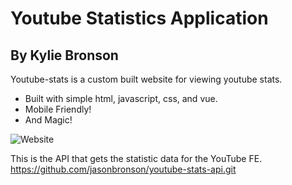 # Youtube Statistics Application
## By Kylie Bronson

Youtube-stats is a custom built website for viewing youtube stats.

- Built with simple html, javascript, css, and vue.
- Mobile Friendly!
- And Magic!

![Website](https://i.ibb.co/mDjz16z/youtube-vue.png)

This is the API that gets the statistic data for the YouTube FE. 
https://github.com/jasonbronson/youtube-stats-api.git


